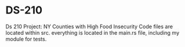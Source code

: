 # DS-210
Ds 210 Project: NY Counties with High Food Insecurity
Code files are located within src. everything is located in the main.rs file, including my module for tests. 
